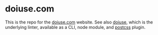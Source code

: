 doiuse.com
==========

This is the repo for the [doiuse.com](http://doiuse.com) website. See also [doiuse](https://github.com/anandthakker/doiuse),
which is the underlying linter, available as a CLI, node module, and 
[postcss](https://github.com/postcss/postcss) plugin.
